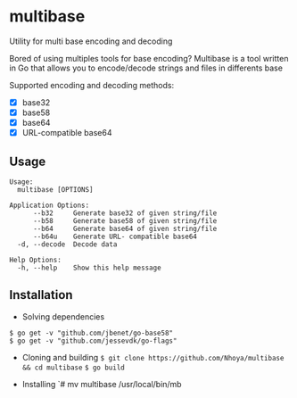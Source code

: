 # multibase
Utility for multi base encoding and decoding

Bored of using multiples tools for base encoding?
Multibase is a tool written in Go that allows you to encode/decode strings and files in differents base


Supported encoding and decoding methods:

- [x] base32
- [x] base58
- [x] base64
- [x] URL-compatible base64

## Usage

```
Usage:
  multibase [OPTIONS]

Application Options:
      --b32     Generate base32 of given string/file
      --b58     Generate base58 of given string/file
      --b64     Generate base64 of given string/file
      --b64u    Generate URL- compatible base64
  -d, --decode  Decode data

Help Options:
  -h, --help    Show this help message

```
## Installation

- Solving dependencies
```
$ go get -v "github.com/jbenet/go-base58"
$ go get -v "github.com/jessevdk/go-flags"
```
- Cloning and building
`$ git clone https://github.com/Nhoya/multibase && cd multibase`
`$ go build`

- Installing
`# mv multibase /usr/local/bin/mb
```

